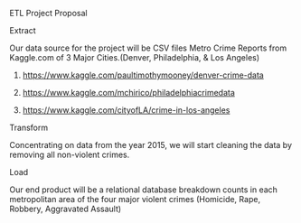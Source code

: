ETL Project Proposal

Extract

Our data source for the project will be CSV files Metro Crime Reports from Kaggle.com of 3 Major Cities.(Denver, Philadelphia, & Los Angeles)

1) https://www.kaggle.com/paultimothymooney/denver-crime-data

2) https://www.kaggle.com/mchirico/philadelphiacrimedata

3) https://www.kaggle.com/cityofLA/crime-in-los-angeles

Transform

Concentrating on data from the year 2015, we will start cleaning the data by removing all non-violent crimes. 

Load

Our end product will be a relational database breakdown counts in each metropolitan area of the four major violent crimes (Homicide, Rape, Robbery, Aggravated Assault)
